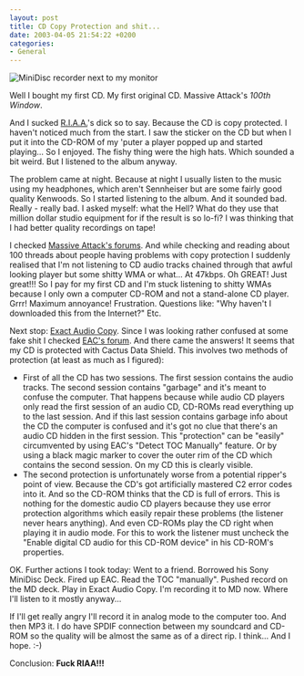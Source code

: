 ```yaml
---
layout: post
title: CD Copy Protection and shit...
date: 2003-04-05 21:54:22 +0200
categories:
- General
---
```

![MiniDisc recorder next to my monitor](https://content.rusiczki.net/blogpics/minidisc-big.jpg)

Well I bought my first CD. My first original CD. Massive Attack's <i>100th Window</i>.

And I sucked [R.I.A.A.](https://www.riaa.org/ "Those motherfuckers!")'s dick so to say. Because the CD is copy protected. I haven't noticed much from the start. I saw the sticker on the CD but when I put it into the CD-ROM of my 'puter a player popped up and started playing... So I enjoyed. The fishy thing were the high hats. Which sounded a bit weird. But I listened to the album anyway.

The problem came at night. Because at night I usually listen to the music using my headphones, which aren't Sennheiser but are some fairly good quality Kenwoods. So I started listening to the album. And it sounded bad. Really - really bad. I asked myself: what the Hell? What do they use that million dollar studio equipment for if the result is so lo-fi? I was thinking that I had better quality recordings on tape!

I checked [Massive Attack's forums](http://forums.massiveattack.co.uk). And while checking and reading about 100 threads about people having problems with copy protection I suddenly realised that I'm not listening to CD audio tracks chained through that awful looking player but some shitty WMA or what... At 47kbps. Oh GREAT! Just great!!! So I pay for my first CD and I'm stuck listening to shitty WMAs because I only own a computer CD-ROM and not a stand-alone CD player. Grrr! Maximum annoyance! Frustration. Questions like: "Why haven't I downloaded this from the Internet?" Etc.

Next stop: [Exact Audio Copy](http://www.exactaudiocopy.de/ "The B.E.S.T. CD ripper program!"). Since I was looking rather confused at some fake shit I checked [EAC's forum](http://www.digital-inn.de/forumdisplay.php?forumid=14). And there came the answers! It seems that my CD is protected with Cactus Data Shield. This involves two methods of protection (at least as much as I figured):

* First of all the CD has two sessions. The first session contains the audio tracks. The second session contains "garbage" and it's meant to confuse the computer. That happens because while audio CD players only read the first session of an audio CD, CD-ROMs read everything up to the last session. And if this last session contains garbage info about the CD the computer is confused and it's got no clue that there's an audio CD hidden in the first session. This "protection" can be "easily" circumvented by using EAC's "Detect TOC Manually" feature. Or by using a black magic marker to cover the outer rim of the CD which contains the second session. On my CD this is clearly visible.
* The second protection is unfortunately worse from a potential ripper's point of view. Because the CD's got artificially mastered C2 error codes into it. And so the CD-ROM thinks that the CD is full of errors. This is nothing for the domestic audio CD players because they use error protection algorithms which easily repair these problems (the listener never hears anything). And even CD-ROMs play the CD right when playing it in audio mode. For this to work the listener must uncheck the "Enable digital CD audio for this CD-ROM device" in his CD-ROM's properties.

OK. Further actions I took today: Went to a friend. Borrowed his Sony MiniDisc Deck. Fired up EAC. Read the TOC "manually". Pushed record on the MD deck. Play in Exact Audio Copy. I'm recording it to MD now. Where I'll listen to it mostly anyway...

If I'll get really angry I'll record it in analog mode to the computer too. And then MP3 it. I do have SPDIF connection between my soundcard and CD-ROM so the quality will be almost the same as of a direct rip. I think... And I hope. :-)

Conclusion: **Fuck RIAA!!!**
